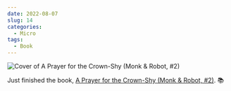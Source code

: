 ```yaml
---
date: 2022-08-07
slug: 14
categories:
  - Micro
tags:
  - Book
---
```


![Cover of A Prayer for the Crown-Shy (Monk & Robot, #2)](https://i.gr-assets.com/images/S/compressed.photo.goodreads.com/books/1631539191l/40864030._SY475_.jpg)

Just finished the book, [A Prayer for the Crown-Shy (Monk & Robot, #2)](https://www.goodreads.com/review/show/4851198220?utm_medium=api&utm_source=rss). 📚
